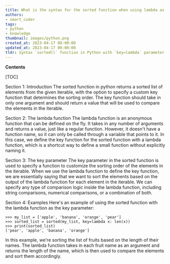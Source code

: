 ```yaml
---
title: What is the syntax for the sorted function when using lambda as the key?
authors:
- smart_coder
tags:
- python
- knowledge
thumbnail: images/python.png
created_at: 2023-04-17 00:00:00
updated_at: 2023-04-17 00:00:00
tldr: Syntax `sorted()` function in Python with `key=lambda` parameter allows the user to sort a collection based on a custom function, defined with lambda.
---
```


**Contents**

[TOC]

Section 1: Introduction
The sorted function in python returns a sorted list of elements from the given iterable, with the option to specify a custom key function that determines the sorting order. The key function should take in only one argument and should return a value that will be used to compare the elements in the iterable.

Section 2: The lambda function
The lambda function is an anonymous function that can be defined on the fly. It takes in any number of arguments and returns a value, just like a regular function. However, it doesn't have a function name, so it can only be called through a variable that points to it. In this case, we define the key function for the sorted function with a lambda function, which is a shortcut way to define a small function without explicitly naming it.

Section 3: The key parameter
The key parameter in the sorted function is used to specify a function to customize the sorting order of the elements in the iterable. When we use the lambda function to define the key function, we are essentially saying that we want to sort the elements based on the output of the lambda function for each element in the iterable. We can specify any type of comparison logic inside the lambda function, including string comparisons, numerical comparisons, or a combination of both.

Section 4: Examples
Here's an example of using the sorted function with the lambda function as the key parameter:
```
>>> my_list = ['apple', 'banana', 'orange', 'pear']
>>> sorted_list = sorted(my_list, key=lambda x: len(x))
>>> print(sorted_list)
['pear', 'apple', 'banana', 'orange']
```
In this example, we're sorting the list of fruits based on the length of their names. The lambda function takes in each fruit name as an argument and returns the length of the name, which is then used to compare the elements and sort them accordingly.
